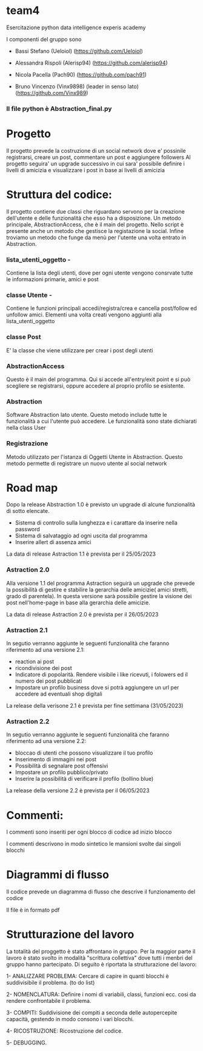# team4
Esercitazione python data intelligence experis academy

I componenti del gruppo sono 

- Bassi Stefano (Ueloiol) (https://github.com/Ueloiol)

- Alessandra Rispoli (Alerisp94) (https://github.com/alerisp94)

- Nicola Pacella (Pach90) (https://github.com/pach91)

- Bruno Vincenzo (Vinx9898) (leader in senso lato)  (https://github.com/Vinx989)

### Il file python è Abstraction_final.py

# Progetto

Il progetto prevede la costruzione di un social network dove e' possinile registrarsi, creare un post, commentare un post e aggiungere followers
Al progetto seguira' un upgrade successivo in cui sara' possibile definire i livelli di amicizia e visualizzare i post in base ai livelli di amicizia

# Struttura del codice:
Il progetto contiene due classi che riguardano servono per la creazione dell'utente e delle funzionalità che esso ha a disposizione.
Un metodo principale, AbstractionAccess, che è il main del progetto. Nello script è presente anche un metodo che gestisce la registazione la social.
Infine troviamo un metodo che funge da menù per l'utente una volta entrato in Abstraction.

### lista_utenti_oggetto - 
Contiene la lista degli utenti, dove per ogni utente vengono consrvate tutte le informazioni primarie, amici e post

### classe Utente - 
Contiene le funzioni principali accedi/registra/crea e cancella post/follow ed unfollow amici. Elementi una volta creati vengono aggiunti
alla lista_utenti_oggetto

### classe Post
E' la classe che viene utilizzare per crear i post degli utenti

### AbstractionAccess 
Questo è il main del programma. Qui si accede all'entry/exit point e si può scegliere se registrarsi, oppure accedere al proprio profilo se esistente.

### Abstraction
Software Abstraction lato utente. Questo metodo include tutte le funzionalità a cui l'utente può accedere. Le funzionalità sono state dichiarati nella class User

### Registrazione
Metodo utilizzato per l'istanza di Oggetti Utente in Abstraction. Questo metodo permette di registrare un nuovo utente al social network

# Road map
Dopo la release Abstraction 1.0 è previsto un upgrade di alcune funzionalità di sotto elencate.
- Sistema di controllo sulla lunghezza e i carattare da inserire nella password
- Sistema di salvataggio ad ogni uscita dal programma
- Inserire allert di assenza amici

La data di release Astraction 1.1 è prevista per il 25/05/2023

### Astraction 2.0
Alla versione 1.1 del programma Astraction seguirà un upgrade che prevede la possibilità di gestire e stabilire la gerarchia delle amicizie( amici stretti, grado di parentela). In questa versione sarà possibile gestire la visione dei post nell'home-page in base alla gerarchia delle amicizie.

La data di release Astraction 2.0 è prevista per il 26/05/2023

### Astraction 2.1

In segutio verranno aggiunte le seguenti funzionalità che faranno riferimento ad una versione 2.1:

- reaction ai post
- ricondivisione dei post
- Indicatore di popolarità. Rendere visibile i like ricevuti, i folowers ed il numero dei post pubblicati
- Impostare un profilo business dove si potrà aggiungere un url per accedere ad eventuali shop digitali

La release della verisone 2.1 è prevista per fine settimana (31/05/2023)

### Astraction 2.2

In segutio verranno aggiunte le seguenti funzionalità che faranno riferimento ad una versione 2.2:

- bloccao di utenti che possono visualizzare il tuo profilo
- Inserimento di immagini nei post
- Possibilità di segnalare post offensivi
- Impostare un profilo pubblico/privato
- Inserire la possibilità di verificare il profilo (bollino blue)

La release della versione 2.2 è prevista per il 06/05/2023

# Commenti:

I commenti sono inseriti per ogni blocco di codice ad inizio blocco

I commenti descrivono in modo sintetico le mansioni svolte dai singoli blocchi

# Diagrammi di flusso

Il codice prevede un diagramma di flusso che descrive il funzionamento del codice

Il file è in formato pdf


# Strutturazione del lavoro

La totalità del proggetto è stato affrontano in gruppo. Per la maggior parte il lavoro è stato svolto in modalità "scrittura collettiva"
dove tutti i menbri del gruppo hanno partecipato. Di seguito è riportata la strutturazione del lavoro:

1- ANALIZZARE PROBLEMA: Cercare di capire in quanti blocchi è suddivisibile il problema. (to do list)

2- NOMENCLATURA: Definire i nomi di variabili, classi, funzioni ecc. cosi da rendere confrontabile il problema.

3- COMPITI: Suddivisione dei compiti a seconda delle autopercepite capacità, gestendo in modo consono i vari blocchi.

4- RICOSTRUZIONE: Ricostruzione del codice.

5- DEBUGGING.

